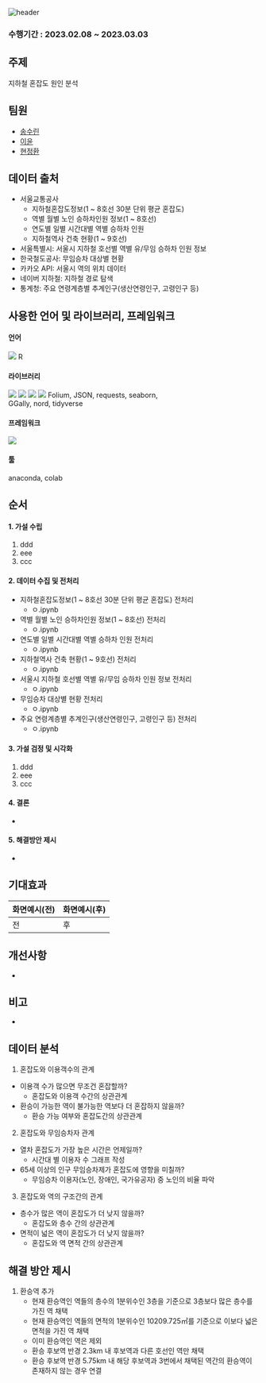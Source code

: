 ![header](https://capsule-render.vercel.app/api?type=waving&color=gradient&height=200&section=header&text=%20지하철%20혼잡도%20원인%20분석&fontSize=50)

### 수행기간 : 2023.02.08 ~ 2023.03.03

## 주제
지하철 혼잡도 원인 분석

## 팀원
<ul>
  <li><a href="https://github.com/songsurin">송수린</a></li>
  <li><a href="https://github.com/YL-MMLA">이윤</a></li>
  <li><a href="https://github.com/HyunJW">현정환</a></li>
</ul>

## 데이터 출처
- 서울교통공사
  - 지하철혼잡도정보(1 ~ 8호선 30분 단위 평균 혼잡도)
  - 역별 월별 노인 승하차인원 정보(1 ~ 8호선)
  - 연도별 일별 시간대별 역별 승하차 인원
  - 지하철역사 건축 현황(1 ~ 9호선)
- 서울특별시: 서울시 지하철 호선별 역별 유/무임 승하차 인원 정보
- 한국철도공사: 무임승차 대상별 현황
- 카카오 API: 서울시 역의 위치 데이터
- 네이버 지하철: 지하철 경로 탐색
- 통계청: 주요 연령계층별 추계인구(생산연령인구, 고령인구 등)

## 사용한 언어 및 라이브러리, 프레임워크
#### 언어
<div align="left">
  <img src="https://img.shields.io/badge/Python-3776AB?style=flat-square&logo=python&logoColor=white"/>
  R
</div>

#### 라이브러리
<div align="left">
  <img src="https://img.shields.io/badge/Pandas-2C2D72?style=flat-square&logo=pandas&logoColor=white"/>
  <img src="https://img.shields.io/badge/Numpy-777BB4?style=flat-square&logo=numpy&logoColor=white"/>
  <img src="https://img.shields.io/badge/-selenium-%43B02A?style=flat-square&logo=selenium&logoColor=white"/>
  <img src="https://img.shields.io/badge/Matplotlib-F2F2F2?style=flat-square&logo=Matplotlib&logoColor=black"/>
  Folium, JSON, requests, seaborn,
</div>
<div align="left">
  GGally, nord, tidyverse
</div>
  
#### 프레임워크
<div align="left">
  <img src="https://img.shields.io/badge/Jupyter-F37626?style=flat-square&logo=jupyter&logoColor=white"/>
</div>  

#### 툴
<div align="left">
  anaconda, colab
</div>

## 순서
#### 1. 가설 수립
<ol>
  <li>ddd</li>
  <li>eee</li>
  <li>ccc</li>
</ol>

#### 2. 데이터 수집 및 전처리
  - 지하철혼잡도정보(1 ~ 8호선 30분 단위 평균 혼잡도) 전처리
    - ㅇ.ipynb
  - 역별 월별 노인 승하차인원 정보(1 ~ 8호선) 전처리
    - ㅇ.ipynb
  - 연도별 일별 시간대별 역별 승하차 인원 전처리
    - ㅇ.ipynb
  - 지하철역사 건축 현황(1 ~ 9호선) 전처리
    - ㅇ.ipynb
  - 서울시 지하철 호선별 역별 유/무임 승하차 인원 정보 전처리
    - ㅇ.ipynb
  - 무임승차 대상별 현황 전처리
    - ㅇ.ipynb
  - 주요 연령계층별 추계인구(생산연령인구, 고령인구 등) 전처리
    - ㅇ.ipynb

#### 3. 가설 검정 및 시각화
<ol>
  <li>ddd</li>
  <li>eee</li>
  <li>ccc</li>
</ol>

#### 4. 결론
  - 

#### 5. 해결방안 제시
  - 

## 기대효과
| 화면예시(전) | 화면예시(후) |
| --- | --- |
| 전 | 후 |

## 개선사항
- 

## 비고
- 





## 데이터 분석
    
1. 혼잡도와 이용객수의 관계
  - 이용객 수가 많으면 무조건 혼잡할까?
    - 혼잡도와 이용객 수간의 상관관계
  - 환승이 가능한 역이 불가능한 역보다 더 혼잡하지 않을까?
    - 환승 가능 여부와 혼잡도간의 상관관계
    
2. 혼잡도와 무임승차자 관계
  - 열차 혼잡도가 가장 높은 시간은 언제일까?
    - 시간대 별 이용자 수 그래프 작성
  - 65세 이상의 인구 무임승차제가 혼잡도에 영향을 미칠까?
    - 무임승차 이용자(노인, 장애인, 국가유공자) 중 노인의 비율 파악
    
3. 혼잡도와 역의 구조간의 관계
  - 층수가 많은 역이 혼잡도가 더 낮지 않을까?
    - 혼잡도와 층수 간의 상관관계
  - 면적이 넓은 역이 혼잡도가 더 낮지 않을까?
    - 혼잡도와 역 면적 간의 상관관계


## 해결 방안 제시

1. 환승역 추가
   - 현재 환승역인 역들의 층수의 1분위수인 3층을 기준으로 3층보다 많은 층수를 가진 역 채택
   - 현재 환승역인 역들의 면적의 1분위수인 10209.725㎡를 기준으로 이보다 넓은 면적을 가진 역 채택
   - 이미 환승역인 역은 제외
   - 환승 후보역 반경 2.3km 내 후보역과 다른 호선인 역만 채택
   - 환승 후보역 반경 5.75km 내 해당 후보역과 3번에서 채택된 역간의 환승역이 존재하지 않는 경우 연결

